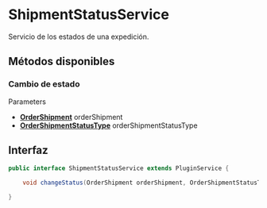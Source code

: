 # ShipmentStatusService

Servicio de los estados de una expedición.

## Métodos disponibles

### Cambio de estado

Parameters

- **[OrderShipment](../Models/Order/OrderShipment.md)** orderShipment
- **[OrderShipmentStatusType](../Enums/README.md#OrderShipmentStatusType)** orderShipmentStatusType



## Interfaz

```java
public interface ShipmentStatusService extends PluginService {

	void changeStatus(OrderShipment orderShipment, OrderShipmentStatusType orderShipmentStatusType) throws PluginServiceException;

}

```
